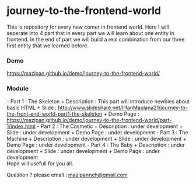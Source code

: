 # journey-to-the-frontend-world
This is repository for every new comer in frontend world.
Here I will seperate into 4 part that in every part we will learn about one entity in frontend.
In the end of part we will build a real combination from our three first entity that we learned before.

<h3>Demo</h3>
<a href="https://mazipan.github.io/demo/journey-to-the-frontend-world/">https://mazipan.github.io/demo/journey-to-the-frontend-world/</a>

<h3>Module</h3>
- Part 1 : The Skeleton
  + Description : This part will introduce newbies about basic HTML
  + Slide : <a href="http://www.slideshare.net/IrfanMaulana21/journey-to-the-front-end-world-part1-the-skeleton">http://www.slideshare.net/IrfanMaulana21/journey-to-the-front-end-world-part1-the-skeleton</a>
  + Demo Page : <a href="https://mazipan.github.io/demo/journey-to-the-frontend-world/part-1/index.html">https://mazipan.github.io/demo/journey-to-the-frontend-world/part-1/index.html</a>
- Part 2 : The Cosmetic
  + Description : under development
  + Slide : under development
  + Demo Page : under development
- Part 3 : The Machine
  + Description : under development
  + Slide : under development
  + Demo Page : under development
- Part 4 : The Baby
  + Description : under development
  + Slide : under development
  + Demo Page : under development


</br>
Hope will usefull for you all.</br>

Question ? please email : mazipanneh@gmail.com
